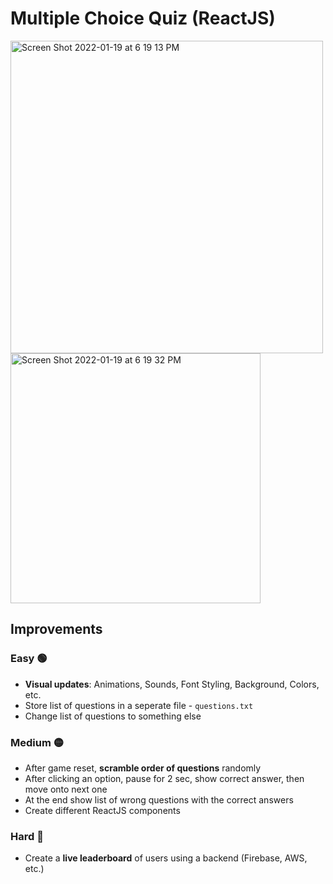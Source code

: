 # Multiple Choice Quiz (ReactJS)

<img width="500" alt="Screen Shot 2022-01-19 at 6 19 13 PM" src="">

<img width="400" alt="Screen Shot 2022-01-19 at 6 19 32 PM" src="">

## Improvements

### Easy 🟢 
- **Visual updates**: Animations, Sounds, Font Styling, Background, Colors, etc.
- Store list of questions in a seperate file - `questions.txt`
- Change list of questions to something else

### Medium 🟡 
- After game reset, **scramble order of questions** randomly
- After clicking an option, pause for 2 sec, show correct answer, then move onto next one
- At the end show list of wrong questions with the correct answers
- Create different ReactJS components

### Hard 🔴 
- Create a **live leaderboard** of users using a backend (Firebase, AWS, etc.)
